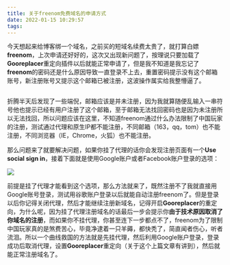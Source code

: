 ```yaml
---
title: 关于freenom免费域名的申请方式
date: 2022-01-15 10:29:57
tags:
---
```


今天想起来给博客绑一个域名，之前买的短域名续费太贵了，就打算白嫖**freenom**，上次申请还好好的，这次又出现新问题了，按理说只要加载了**Gooreplacer**重定向插件以后就能正常申请了，但是我不知道是我忘记了**freenom**的密码还是什么原因导致一直登录不上去，重置密码提示没有这个邮箱账号，新注册账号又提示这个邮箱已被注册，这波操作属实给我整懵逼了。

<img title="" src="https://s4.ax1x.com/2022/01/15/7GwEBd.png" alt="" data-align="center">

折腾半天后发现了一些端倪，邮箱应该是并未注册，因为我就算随便乱输入一串符号他也提示已经有用户注册了这个邮箱，至于邮箱无法找回密码也是因为未注册所以无法找回，所以问题应该在这里，不知道freenom通过什么办法限制了中国玩家的注册，测试通过代理和原生IP都不能注册，不同邮箱（163，qq，tom）也不能注册，不同浏览器（IE，Chrome，火狐）也不能注册。

那么问题来了就要解决问题，如果你挂了代理的话你会发现注册页面有一个**Use social sign in**，接着下面就是使用Google账户或者Facebook账户登录的选项：

![](https://s4.ax1x.com/2022/01/15/7Gwljg.png)

前提是挂了代理才能看到这个选项，那么方法就来了，既然注册不了我就直接用Google账号登录，测试用谷歌账户登录以后就能自动注册freenom了。但是登录以后你记得关闭代理，然后才能继续注册新域名，记得开启**Gooreplacer**的重定向，为什么呢，因为挂了代理注册域名的话最后一步会提示你**由于技术原因取消了你域名的注册**，而如果你不挂代理，你甚至连下一步都点不了，freenom为了限制中国玩家真的是煞费苦心，毕竟净逮着一只羊薅，都快秃了，简直闻者伤心，听者流泪。所以一个曲线救国的方法就是先挂代理，然后利用Google账户登录，登录成功后取消代理，设置**Gooreplacer**重定向（关于这个上篇文章有讲到），然后就能正常注册域名了。
